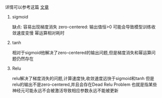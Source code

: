 详情可以参考这篇 [文章](https://zhuanlan.zhihu.com/p/25110450)

1. sigmoid
   
   缺点: 容易出现梯度消失
        zero-centered: 输出值恒>0 可能会导致模型训练收敛速度变慢
        幂运算相对耗时

2. tanh

    相对于sigmoid他解决了zero-centered的输出问题,但是梯度消失和幂运算问题仍然存在

3. Relu
   
   relu解决了梯度消失的问题,计算速度快,收敛速度远快于sigmoid和tanh
   但是relu的输出不是zero-centered,并且会存在Dead Relu Problem 也就是指某些神经元可能永远不会被激活导致相应参数永远不能被更新